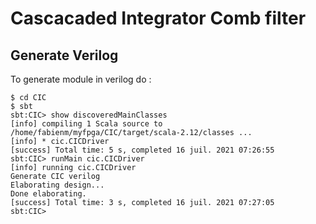Cascacaded Integrator Comb filter
==================================


## Generate Verilog

To generate module in verilog do :

```Shell
$ cd CIC
$ sbt
sbt:CIC> show discoveredMainClasses
[info] compiling 1 Scala source to /home/fabienm/myfpga/CIC/target/scala-2.12/classes ...
[info] * cic.CICDriver
[success] Total time: 5 s, completed 16 juil. 2021 07:26:55
sbt:CIC> runMain cic.CICDriver
[info] running cic.CICDriver 
Generate CIC verilog
Elaborating design...
Done elaborating.
[success] Total time: 3 s, completed 16 juil. 2021 07:27:05
sbt:CIC> 
```

